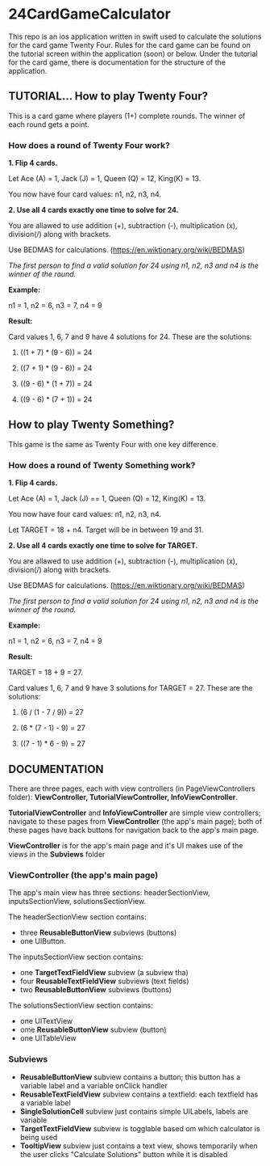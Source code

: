 # 24CardGameCalculator

This repo is an ios application written in swift used to calculate the solutions for the card game Twenty Four. Rules for the card game can be found on the tutorial screen within the application (soon) or below. Under the tutorial for the card game, there is documentation for the structure of the application.



## TUTORIAL... How to play Twenty Four?

This is a card game where players (1+) complete rounds. The winner of each round gets a point.

### How does a round of Twenty Four work?

**1. Flip 4 cards.**

Let Ace (A) = 1, Jack (J) = 1, Queen (Q) = 12, King(K) = 13.

You now have four card values: n1, n2, n3, n4.

**2. Use all 4 cards exactly one time to solve for 24.**

You are allawed to use addition (+), subtraction (-), multiplication (x), division(/) along with brackets.

Use BEDMAS for calculations. (https://en.wiktionary.org/wiki/BEDMAS)

*The first person to find a valid solution for 24 using n1, n2, n3 and n4 is the winner of the round.*

**Example:** 

n1 = 1, n2 = 6, n3 = 7, n4 = 9

**Result:**

Card values 1, 6, 7 and 9 have 4 solutions for 24. These are the solutions:

1. ((1 + 7) * (9 - 6)) = 24

2. ((7 + 1) * (9 - 6)) = 24

3. ((9 - 6) * (1 + 7)) = 24

4. ((9 - 6) * (7 + 1)) = 24

## How to play Twenty Something?

This game is the same as Twenty Four with one key difference.

### How does a round of Twenty Something work?

**1. Flip 4 cards.**

Let Ace (A) = 1, Jack (J) == 1, Queen (Q) = 12, King(K) = 13.

You now have four card values: n1, n2, n3, n4.

Let TARGET = 18 + n4. Target will be in between 19 and 31.

**2. Use all 4 cards exactly one time to solve for TARGET.**

You are allawed to use addition (+), subtraction (-), multiplication (x), division(/) along with brackets.

Use BEDMAS for calculations. (https://en.wiktionary.org/wiki/BEDMAS)

*The first person to find a valid solution for 24 using n1, n2, n3 and n4 is the winner of the round.*

**Example:** 

n1 = 1, n2 = 6, n3 = 7, n4 = 9

**Result:**

TARGET = 18 + 9 = 27.

Card values 1, 6, 7 and 9 have 3 solutions for TARGET = 27. These are the solutions:

1. (6 / (1 - 7 / 9)) = 27

2. (6 * (7 - 1) - 9) = 27

3. ((7 - 1) * 6 - 9) = 27

















## DOCUMENTATION

There are three pages, each with view controllers (in PageViewControllers folder): **ViewController, TutorialViewController, InfoViewController**.

**TutorialViewController** and **InfoViewController** are simple view controllers; navigate to these pages from **ViewController** (the app's main page); both of these pages have back buttons for navigation back to the app's main page.

**ViewController** is for the app's main page and it's UI makes use of the views in the **Subviews** folder

### ViewController (the app's main page)

The app's main view has three sections: headerSectionView, inputsSectionView, solutionsSectionView.

The headerSectionView section contains:
- three **ReusableButtonView** subviews (buttons)
- one UIButton.

The inputsSectionView section contains:
- one **TargetTextFieldView** subview (a subview tha)
- four **ReusableTextFieldView** subviews (text fields)
- two **ReusableButtonView** subviews (buttons)

The solutionsSectionView section contains:
- one UITextView
- ome **ReusableButtonView** subview (button)
- one UITableView

### Subviews

- **ReusableButtonView** subview contains a button; this button has a variable label and a variable onClick handler
- **ReusableTextFieldView** subview contains a textfield: each textfield has a variable label
- **SingleSolutionCell** subview just contains simple UILabels, labels are variable
- **TargetTextFieldView** subview is togglable based om which calculator is being used
- **TooltipView** subview just contains a text view, shows temporarily when the user clicks "Calculate Solutions" button while it is disabled
